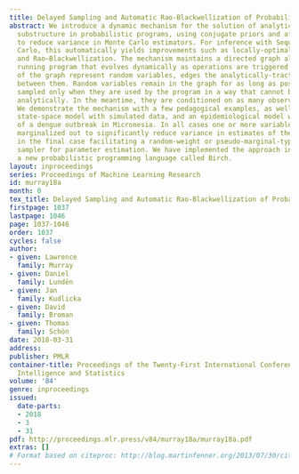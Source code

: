 ```yaml
---
title: Delayed Sampling and Automatic Rao-Blackwellization of Probabilistic Programs
abstract: We introduce a dynamic mechanism for the solution of analytically-tractable
  substructure in probabilistic programs, using conjugate priors and affine transformations
  to reduce variance in Monte Carlo estimators. For inference with Sequential Monte
  Carlo, this automatically yields improvements such as locally-optimal proposals
  and Rao–Blackwellization. The mechanism maintains a directed graph alongside the
  running program that evolves dynamically as operations are triggered upon it. Nodes
  of the graph represent random variables, edges the analytically-tractable relationships
  between them. Random variables remain in the graph for as long as possible, to be
  sampled only when they are used by the program in a way that cannot be resolved
  analytically. In the meantime, they are conditioned on as many observations as possible.
  We demonstrate the mechanism with a few pedagogical examples, as well as a linear-nonlinear
  state-space model with simulated data, and an epidemiological model with real data
  of a dengue outbreak in Micronesia. In all cases one or more variables are automatically
  marginalized out to significantly reduce variance in estimates of the marginal likelihood,
  in the final case facilitating a random-weight or pseudo-marginal-type importance
  sampler for parameter estimation. We have implemented the approach in Anglican and
  a new probabilistic programming language called Birch.
layout: inproceedings
series: Proceedings of Machine Learning Research
id: murray18a
month: 0
tex_title: Delayed Sampling and Automatic Rao-Blackwellization of Probabilistic Programs
firstpage: 1037
lastpage: 1046
page: 1037-1046
order: 1037
cycles: false
author:
- given: Lawrence
  family: Murray
- given: Daniel
  family: Lundën
- given: Jan
  family: Kudlicka
- given: David
  family: Broman
- given: Thomas
  family: Schön
date: 2018-03-31
address: 
publisher: PMLR
container-title: Proceedings of the Twenty-First International Conference on Artficial
  Intelligence and Statistics
volume: '84'
genre: inproceedings
issued:
  date-parts:
  - 2018
  - 3
  - 31
pdf: http://proceedings.mlr.press/v84/murray18a/murray18a.pdf
extras: []
# Format based on citeproc: http://blog.martinfenner.org/2013/07/30/citeproc-yaml-for-bibliographies/
---
```

